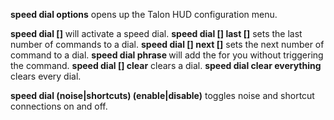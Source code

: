 **speed dial options** opens up the Talon HUD configuration menu. 

**speed dial [<name>]** will activate a speed dial.
**speed dial [<name>] last [<number>]** sets the last number of commands to a dial.
**speed dial [<name>] next [<number>]** sets the next number of command to a dial.
**speed dial phrase <phrase>** will add the <phrase> for you without triggering the command.
**speed dial [<name>] clear** clears a dial. 
**speed dial clear everything** clears every dial.

**speed dial (noise|shortcuts) (enable|disable)** toggles noise and shortcut connections on and off.